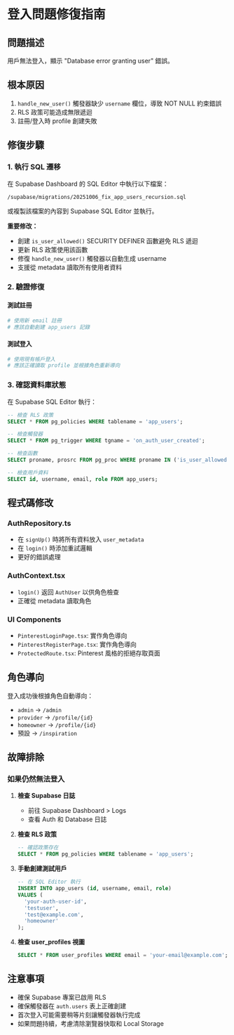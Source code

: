 # 登入問題修復指南

## 問題描述
用戶無法登入，顯示 "Database error granting user" 錯誤。

## 根本原因
1. `handle_new_user()` 觸發器缺少 `username` 欄位，導致 NOT NULL 約束錯誤
2. RLS 政策可能造成無限遞迴
3. 註冊/登入時 profile 創建失敗

## 修復步驟

### 1. 執行 SQL 遷移

在 Supabase Dashboard 的 SQL Editor 中執行以下檔案：

```
/supabase/migrations/20251006_fix_app_users_recursion.sql
```

或複製該檔案的內容到 Supabase SQL Editor 並執行。

**重要修改：**
- 創建 `is_user_allowed()` SECURITY DEFINER 函數避免 RLS 遞迴
- 更新 RLS 政策使用該函數
- 修復 `handle_new_user()` 觸發器以自動生成 username
- 支援從 metadata 讀取所有使用者資料

### 2. 驗證修復

#### 測試註冊
```bash
# 使用新 email 註冊
# 應該自動創建 app_users 記錄
```

#### 測試登入
```bash
# 使用現有帳戶登入
# 應該正確讀取 profile 並根據角色重新導向
```

### 3. 確認資料庫狀態

在 Supabase SQL Editor 執行：

```sql
-- 檢查 RLS 政策
SELECT * FROM pg_policies WHERE tablename = 'app_users';

-- 檢查觸發器
SELECT * FROM pg_trigger WHERE tgname = 'on_auth_user_created';

-- 檢查函數
SELECT proname, prosrc FROM pg_proc WHERE proname IN ('is_user_allowed', 'handle_new_user');

-- 檢查用戶資料
SELECT id, username, email, role FROM app_users;
```

## 程式碼修改

### AuthRepository.ts
- 在 `signUp()` 時將所有資料放入 `user_metadata`
- 在 `login()` 時添加重試邏輯
- 更好的錯誤處理

### AuthContext.tsx
- `login()` 返回 `AuthUser` 以供角色檢查
- 正確從 metadata 讀取角色

### UI Components
- `PinterestLoginPage.tsx`: 實作角色導向
- `PinterestRegisterPage.tsx`: 實作角色導向
- `ProtectedRoute.tsx`: Pinterest 風格的拒絕存取頁面

## 角色導向

登入成功後根據角色自動導向：
- `admin` → `/admin`
- `provider` → `/profile/{id}`
- `homeowner` → `/profile/{id}`
- 預設 → `/inspiration`

## 故障排除

### 如果仍然無法登入

1. **檢查 Supabase 日誌**
   - 前往 Supabase Dashboard > Logs
   - 查看 Auth 和 Database 日誌

2. **檢查 RLS 政策**
   ```sql
   -- 確認政策存在
   SELECT * FROM pg_policies WHERE tablename = 'app_users';
   ```

3. **手動創建測試用戶**
   ```sql
   -- 在 SQL Editor 執行
   INSERT INTO app_users (id, username, email, role)
   VALUES (
     'your-auth-user-id',
     'testuser',
     'test@example.com',
     'homeowner'
   );
   ```

4. **檢查 user_profiles 視圖**
   ```sql
   SELECT * FROM user_profiles WHERE email = 'your-email@example.com';
   ```

## 注意事項

- 確保 Supabase 專案已啟用 RLS
- 確保觸發器在 `auth.users` 表上正確創建
- 首次登入可能需要稍等片刻讓觸發器執行完成
- 如果問題持續，考慮清除瀏覽器快取和 Local Storage
